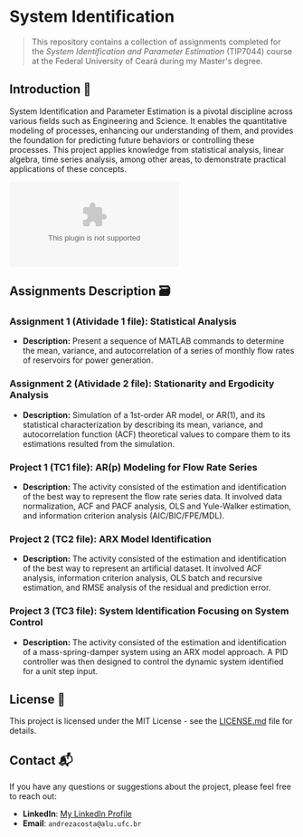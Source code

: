 # System Identification

> This repository contains a collection of assignments completed for the *System Identification and Parameter Estimation* (TIP7044) course at the Federal University of Ceará during my Master's degree. 

## Introduction 📖

System Identification and Parameter Estimation is a pivotal discipline across various fields such as Engineering and Science. It enables the quantitative modeling of processes, enhancing our understanding of them, and provides the foundation for predicting future behaviors or controlling these processes. This project applies knowledge from statistical analysis, linear algebra, time series analysis, among other areas, to demonstrate practical applications of these concepts.

![System Identification Block Diagram](serie-sem-sazonalidade.eps)

## Assignments Description 🗃️

### Assignment 1 (Atividade 1 file): Statistical Analysis 
- **Description:** Present a sequence of MATLAB commands to determine the mean, variance, and autocorrelation of a series of monthly flow rates of reservoirs for power generation.

### Assignment 2 (Atividade 2 file): Stationarity and Ergodicity Analysis 
- **Description:** Simulation of a 1st-order AR model, or AR(1), and its statistical characterization by describing its mean, variance, and autocorrelation function (ACF) theoretical values to compare them to its estimations resulted from the simulation.

### Project 1 (TC1 file): AR(p) Modeling for Flow Rate Series 
- **Description:** The activity consisted of the estimation and identification of the best way to represent the flow rate series data. It involved data normalization, ACF and PACF analysis, OLS and Yule-Walker estimation, and information criterion analysis (AIC/BIC/FPE/MDL).

### Project 2 (TC2 file): ARX Model Identification 
- **Description:** The activity consisted of the estimation and identification of the best way to represent an artificial dataset. It involved ACF analysis, information criterion analysis, OLS batch and recursive estimation, and RMSE analysis of the residual and prediction error.

### Project 3 (TC3 file): System Identification Focusing on System Control 
- **Description:** The activity consisted of the estimation and identification of a mass-spring-damper system using an ARX model approach. A PID controller was then designed to control the dynamic system identified for a unit step input.

## License 📄

This project is licensed under the MIT License - see the [LICENSE.md](LICENSE.md) file for details.

## Contact 📬

If you have any questions or suggestions about the project, please feel free to reach out:

- **LinkedIn**: [My LinkedIn Profile]([https://www.linkedin.com/in/your-profile/](https://www.linkedin.com/in/andreza-nascimento-ce/))
- **Email**: `andrezacosta@alu.ufc.br`
